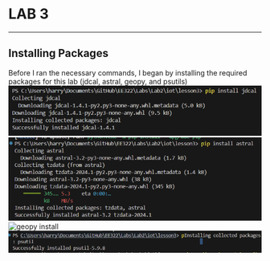 # LAB 3
-----------------------------------
## Installing Packages

Before I ran the necessary commands, I began by installing the required packages for this lab (jdcal, astral, geopy, and psutils)
![jdcal install](pictures/jdcal.png)
![astral install](pictures/astral.png)
![geopy install](pictures/geopy.pmg)
![psutils install](pictures/psutils.png)